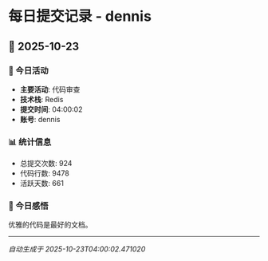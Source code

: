 # 每日提交记录 - dennis

## 📅 2025-10-23

### 🎯 今日活动
- **主要活动**: 代码审查
- **技术栈**: Redis
- **提交时间**: 04:00:02
- **账号**: dennis

### 📊 统计信息
- 总提交次数: 924
- 代码行数: 9478
- 活跃天数: 661

### 💭 今日感悟
优雅的代码是最好的文档。

---
*自动生成于 2025-10-23T04:00:02.471020*
